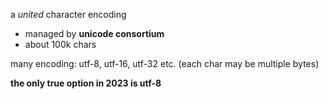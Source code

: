 a *united* character encoding
- managed by **unicode consortium**
- about 100k chars

many encoding: utf-8, utf-16, utf-32 etc. (each char may be multiple bytes)

**the only true option in 2023 is utf-8**

